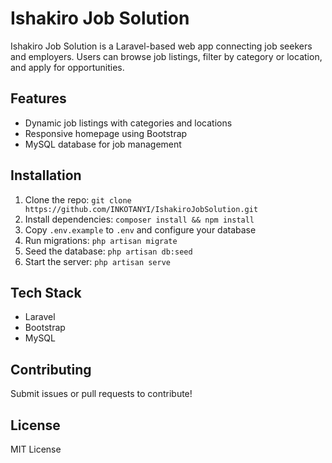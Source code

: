 # Ishakiro Job Solution

Ishakiro Job Solution is a Laravel-based web app connecting job seekers and employers. Users can browse job listings, filter by category or location, and apply for opportunities.

## Features
- Dynamic job listings with categories and locations
- Responsive homepage using Bootstrap
- MySQL database for job management

## Installation
1. Clone the repo: `git clone https://github.com/INKOTANYI/IshakiroJobSolution.git`
2. Install dependencies: `composer install && npm install`
3. Copy `.env.example` to `.env` and configure your database
4. Run migrations: `php artisan migrate`
5. Seed the database: `php artisan db:seed`
6. Start the server: `php artisan serve`

## Tech Stack
- Laravel
- Bootstrap
- MySQL

## Contributing
Submit issues or pull requests to contribute!

## License
MIT License
